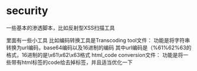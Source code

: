 # security
一些基本的渗透脚本，比如反射型XSS扫描工具

里面有一些小工具
    比如编码转换工具是Transcoding tool文件：
      功能是将字符串转换为url编码，base64编码以及16进制的编码
      其中url编码是（%61%62%63的格式，16进制的是\x61\x62\x63格式
    html_code conversion文件：
      功能是将一些带有html标签的code给去掉标签，并且适当优化一下
